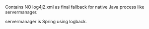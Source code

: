 Contains NO log4j2.xml as final fallback for native Java process like 
servermanager.

servermanager is Spring using logback.